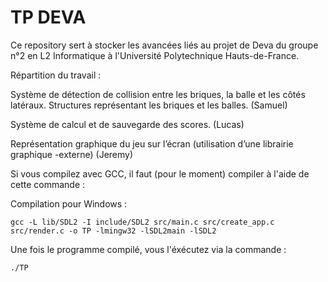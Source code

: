 # TP DEVA

Ce repository sert à stocker les avancées liés au projet de Deva
du groupe n°2 en L2 Informatique à l'Université Polytechnique Hauts-de-France.

Répartition du travail :

Système de détection de collision entre les briques, la balle et les côtés latéraux.
Structures représentant les briques et les balles. (Samuel)

Système de calcul et de sauvegarde des scores. (Lucas)

Représentation graphique du jeu sur l’écran (utilisation d’une librairie graphique -externe) (Jeremy)


Si vous compilez avec GCC, il faut (pour le moment) compiler à l'aide de cette commande :

Compilation pour Windows :

```shell script
gcc -L lib/SDL2 -I include/SDL2 src/main.c src/create_app.c src/render.c -o TP -lmingw32 -lSDL2main -lSDL2
```

Une fois le programme compilé, vous l'éxécutez via la commande :

```shell script
./TP
```